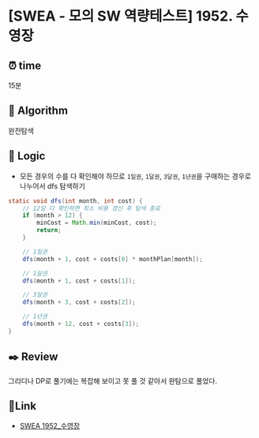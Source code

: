 # [SWEA - 모의 SW 역량테스트] 1952. 수영장
 
## ⏰  **time**
15분

## :pushpin: **Algorithm**
완전탐색

## :round_pushpin: **Logic**
- 모든 경우의 수를 다 확인해야 하므로 `1일권`, `1달권`, `3달권`, `1년권`을 구매하는 경우로 나누어서 dfs 탐색하기
```java
static void dfs(int month, int cost) {
    // 12달 다 확인하면 최소 비용 갱신 후 탐색 종료
    if (month > 12) {
        minCost = Math.min(minCost, cost);
        return;
    }

    // 1일권
    dfs(month + 1, cost + costs[0] * monthPlan[month]);

    // 1달권
    dfs(month + 1, cost + costs[1]);

    // 3달권
    dfs(month + 3, cost + costs[2]);

    // 1년권
    dfs(month + 12, cost + costs[3]);
}
```

## :black_nib: **Review**
그리디나 DP로 풀기에는 복잡해 보이고 못 풀 것 같아서 완탐으로 풀었다.

## 📡**Link**
- [SWEA 1952_수영장](https://swexpertacademy.com/main/code/problem/problemDetail.do?contestProbId=AV5PpFQaAQMDFAUq&categoryId=AV5PpFQaAQMDFAUq&categoryType=CODE&problemTitle=%EB%AA%A8%EC%9D%98&orderBy=RECOMMEND_COUNT&selectCodeLang=ALL&select-1=&pageSize=10&pageIndex=1)
